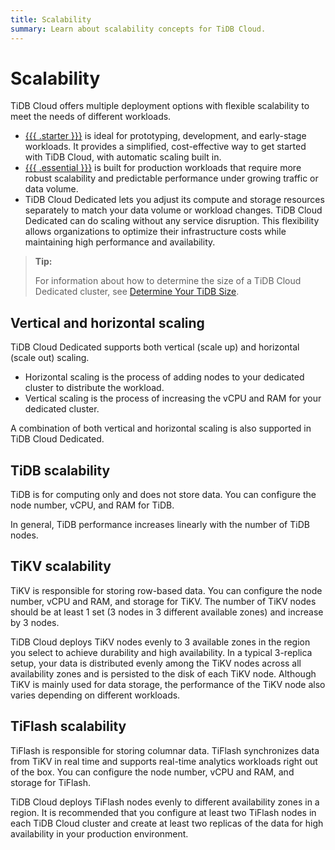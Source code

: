 ```yaml
---
title: Scalability
summary: Learn about scalability concepts for TiDB Cloud.
---
```


# Scalability

TiDB Cloud offers multiple deployment options with flexible scalability to meet the needs of different workloads.

- [{{{ .starter }}}](/tidb-cloud/select-cluster-tier.md#starter) is ideal for prototyping, development, and early-stage workloads. It provides a simplified, cost-effective way to get started with TiDB Cloud, with automatic scaling built in.
- [{{{ .essential }}}](/tidb-cloud/select-cluster-tier.md#essential) is built for production workloads that require more robust scalability and predictable performance under growing traffic or data volume.
- TiDB Cloud Dedicated lets you adjust its compute and storage resources separately to match your data volume or workload changes. TiDB Cloud Dedicated can do scaling without any service disruption. This flexibility allows organizations to optimize their infrastructure costs while maintaining high performance and availability.

> **Tip:**
>
> For information about how to determine the size of a TiDB Cloud Dedicated cluster, see [Determine Your TiDB Size](/tidb-cloud/size-your-cluster.md).

## Vertical and horizontal scaling

TiDB Cloud Dedicated supports both vertical (scale up) and horizontal (scale out) scaling.

- Horizontal scaling is the process of adding nodes to your dedicated cluster to distribute the workload.
- Vertical scaling is the process of increasing the vCPU and RAM for your dedicated cluster.

A combination of both vertical and horizontal scaling is also supported in TiDB Cloud Dedicated.

## TiDB scalability

TiDB is for computing only and does not store data. You can configure the node number, vCPU, and RAM for TiDB.

In general, TiDB performance increases linearly with the number of TiDB nodes.

## TiKV scalability

TiKV is responsible for storing row-based data. You can configure the node number, vCPU and RAM, and storage for TiKV. The number of TiKV nodes should be at least 1 set (3 nodes in 3 different available zones) and increase by 3 nodes.

TiDB Cloud deploys TiKV nodes evenly to 3 available zones in the region you select to achieve durability and high availability. In a typical 3-replica setup, your data is distributed evenly among the TiKV nodes across all availability zones and is persisted to the disk of each TiKV node. Although TiKV is mainly used for data storage, the performance of the TiKV node also varies depending on different workloads.

## TiFlash scalability

TiFlash is responsible for storing columnar data. TiFlash synchronizes data from TiKV in real time and supports real-time analytics workloads right out of the box. You can configure the node number, vCPU and RAM, and storage for TiFlash.

TiDB Cloud deploys TiFlash nodes evenly to different availability zones in a region. It is recommended that you configure at least two TiFlash nodes in each TiDB Cloud cluster and create at least two replicas of the data for high availability in your production environment.